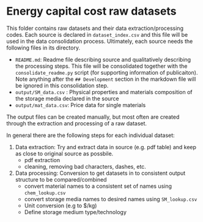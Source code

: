 # Energy capital cost raw datasets

This folder contains raw datasets and their data extraction/processing codes. Each source is declared in `dataset_index.csv` and this file will be used in the data consolidation process. Ultimately, each source needs the following files in its directory. 

* `README.md`: Readme file describing source and qualitatively describing the processing steps. This file will be consolidated together with the `consolidate_readme.py` script (for supporting information of publicaiton). Note anything after the `## Development` section in the markdown file will be ignored in this consolidation step. 
* `output/SM_data.csv` : Physical properties and materials composition of the storage media declared in the source
* `output/mat_data.csv`: Price data for single materials

The output files can be created manually, but most often are created through the extraction and processing of a raw dataset.


In general there are the following steps for each individual dataset:
1. Data extraction: Try and extract data in source (e.g. pdf table) and keep as close to original source as possbile.
    * pdf extraction
    * cleaning, removing bad characters, dashes, etc.
2. Data processing: Conversion to get datasets in to consistent output structure to be compared/combined
    * convert material names to a consistent set of names using `chem_lookup.csv`
    * convert storage media names to desired names using `SM_lookup.csv`
    * Unit conversion (e.g to $/kg)
    * Define storage medium type/technology


